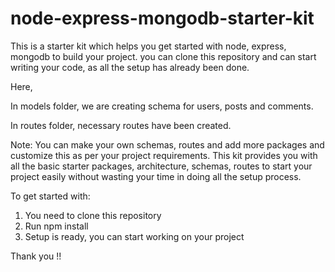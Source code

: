 # node-express-mongodb-starter-kit

This is a starter kit which helps you get started with node, express, mongodb to build your project. you can clone this repository and can start writing your code, as all the setup has already been done.

Here, 

In models folder, we are creating schema for users, posts and comments.

In routes folder, necessary routes have been created.

Note: You can make your own schemas, routes and add more packages and customize this as per your project requirements. This kit provides you with all the basic starter packages, architecture, schemas, routes to start your project easily without wasting your time in doing all the setup process.

To get started with:

1. You need to clone this repository
2. Run npm install
3. Setup is ready, you can start working on your project

Thank you !! 